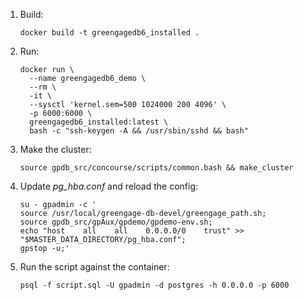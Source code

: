 1. Build:
   ```shell
   docker build -t greengagedb6_installed .
   ```
2. Run:
   ```shell
   docker run \
     --name greengagedb6_demo \
     --rm \
     -it \
     --sysctl 'kernel.sem=500 1024000 200 4096' \
     -p 6000:6000 \
     greengagedb6_installed:latest \
     bash -c "ssh-keygen -A && /usr/sbin/sshd && bash"
   ```
3. Make the cluster:
   ```shell
   source gpdb_src/concourse/scripts/common.bash && make_cluster
   ```
4. Update _pg_hba.conf_ and reload the config:
   ```shell
   su - gpadmin -c '
   source /usr/local/greengage-db-devel/greengage_path.sh;
   source gpdb_src/gpAux/gpdemo/gpdemo-env.sh;
   echo "host    all    all    0.0.0.0/0    trust" >> "$MASTER_DATA_DIRECTORY/pg_hba.conf";
   gpstop -u;'
   ```
5. Run the script against the container:
   ```shell
   psql -f script.sql -U gpadmin -d postgres -h 0.0.0.0 -p 6000
   ```
